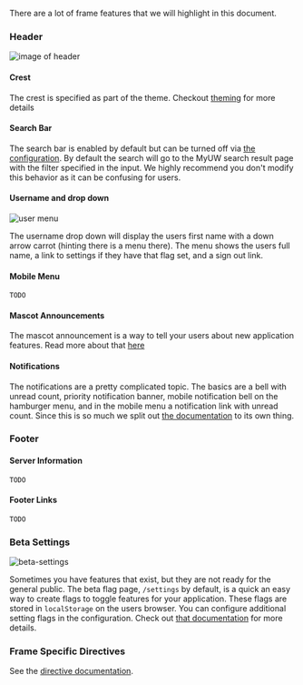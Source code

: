 There are a lot of frame features that we will highlight in this document.

### Header

![image of header](img/header.png)

#### Crest
The crest is specified as part of the theme. Checkout [theming](#/md/theming) for more details
#### Search Bar
The search bar is enabled by default but can be turned off via [the configuration](#/md/confiration). By default the search will go to the MyUW search result page with the filter specified in the input. We highly recommend you don't modify this behavior as it can be confusing for users.

#### Username and drop down
![user menu](img/user-menu.png)

The username drop down will display the users first name with a down arrow carrot (hinting there is a menu there). The menu shows the users full name, a link to settings if they have that flag set, and a sign out link.

#### Mobile Menu
`TODO`
#### Mascot Announcements

The mascot announcement is a way to tell your users about new application features. Read more about that [here](#/md/announcements)

#### Notifications
The notifications are a pretty complicated topic. The basics are a bell with unread count, priority notification banner, mobile notification bell on the hamburger menu, and in the mobile menu a notification link with unread count. Since this is so much we split out [the documentation](#/md/notifications) to its own thing.

### Footer
#### Server Information
`TODO`
#### Footer Links
`TODO`

### Beta Settings
![beta-settings](img/beta-settings.png)

Sometimes you have features that exist, but they are not ready for the general public. The beta flag page, `/settings` by default, is a quick an easy way to create flags to toggle features for your application. These flags are stored in `localStorage` on the users browser. You can configure additional setting flags in the configuration. Check out [that documentation](#/md/configuration) for more details.

### Frame Specific Directives
See the [directive documentation](#/md/directives).
